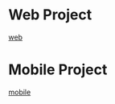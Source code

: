 # Web Project
[web](https://github.com/CristhoferAlencar/bolao-copa-web)

# Mobile Project
[mobile](https://github.com/CristhoferAlencar/bolao-copa-mobile-app)